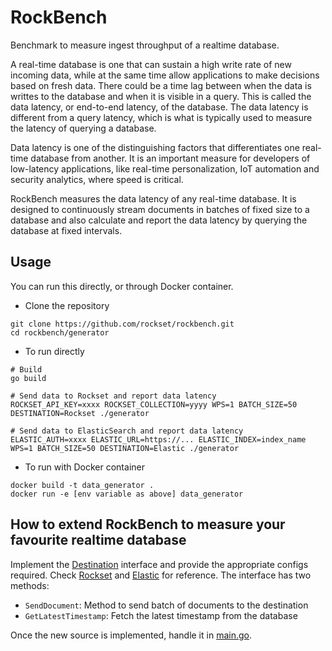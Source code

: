 # RockBench
Benchmark to measure ingest throughput of a realtime database.

A real-time database is one that can sustain a high write rate of new incoming data, while at the same time allow applications to make decisions based on fresh data. There could be a time lag between when the data is  writtes to the database and when it is visible in a query. This is called the data latency, or end-to-end latency, of the database. The data latency is different from a query latency, which is what is typically used to measure the latency of querying a database.

Data latency is one of the distinguishing factors that differentiates one real-time database from another. It is an important measure for developers of low-latency applications, like real-time personalization, IoT automation and security analytics, where speed is critical.

RockBench measures the data latency of any real-time database. It is designed to continuously stream documents in batches of fixed size to a database and also calculate and report the data latency by querying the database at fixed intervals.

## Usage
You can run this directly, or through Docker container.
* Clone the repository
```
git clone https://github.com/rockset/rockbench.git
cd rockbench/generator
```
* To run directly
```
# Build
go build

# Send data to Rockset and report data latency
ROCKSET_API_KEY=xxxx ROCKSET_COLLECTION=yyyy WPS=1 BATCH_SIZE=50 DESTINATION=Rockset ./generator

# Send data to ElasticSearch and report data latency
ELASTIC_AUTH=xxxx ELASTIC_URL=https://... ELASTIC_INDEX=index_name WPS=1 BATCH_SIZE=50 DESTINATION=Elastic ./generator
```

* To run with Docker container
```
docker build -t data_generator .
docker run -e [env variable as above] data_generator
```

## How to extend RockBench to measure your favourite realtime database

Implement the [Destination](https://github.com/rockset/rockbench/blob/master/generator/destination.go) interface and provide the appropriate configs required. Check [Rockset](https://github.com/rockset/rockbench/blob/master/generator/rockset.go) and [Elastic](https://github.com/rockset/rockbench/blob/master/generator/elastic.go) for reference. The interface has two methods:

* `SendDocument`: Method to send batch of documents to the destination
* `GetLatestTimestamp`: Fetch the latest timestamp from the database

Once the new source is implemented, handle it in [main.go](https://github.com/rockset/rockbench/blob/master/generator/main.go).
